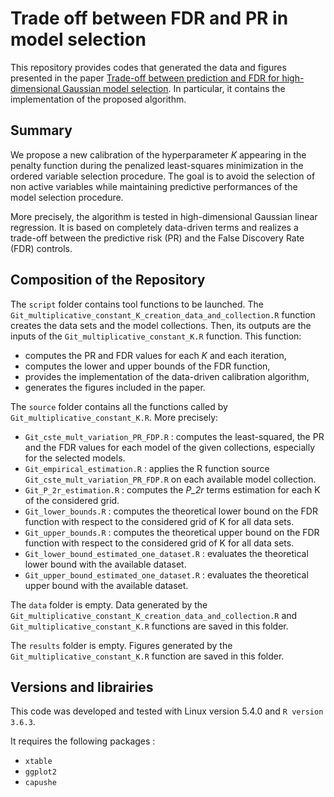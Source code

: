 # Trade off between FDR and PR in model selection

This repository provides codes that generated the data and figures presented in the paper [Trade-off between prediction and FDR for high-dimensional Gaussian model selection](...).
In particular, it contains the implementation of the proposed algorithm.

## Summary

We propose a new calibration of the hyperparameter _K_ appearing in the penalty function during the penalized least-squares minimization in the ordered variable selection procedure. The goal is to avoid the selection of non active variables while maintaining predictive performances of the model selection procedure.

More precisely, the algorithm is tested in high-dimensional Gaussian linear regression. It is based on completely data-driven terms and realizes a trade-off between the predictive risk (PR) and the False Discovery Rate (FDR) controls.

## Composition of the Repository

The `script` folder contains tool functions to be launched.
The `Git_multiplicative_constant_K_creation_data_and_collection.R` function creates the data sets and the model collections. Then, its outputs are the inputs of the `Git_multiplicative_constant_K.R` function. This function:

- computes the PR and FDR values for each _K_ and each iteration,
- computes the lower and upper bounds of the FDR function,
- provides the implementation of the data-driven calibration algorithm,
- generates the figures included in the paper.

The `source` folder contains all the functions called by `Git_multiplicative_constant_K.R`. More precisely:

- `Git_cste_mult_variation_PR_FDP.R` : computes the least-squared, the PR and the FDR values for each model of the given collections, especially for the selected models.
- `Git_empirical_estimation.R` : applies the R function source `Git_cste_mult_variation_PR_FDP.R` on each available model collection.
- `Git_P_2r_estimation.R` : computes the _P\_2r_ terms estimation for each K of the considered grid.
- `Git_lower_bounds.R` : computes the theoretical lower bound on the FDR function with respect to the considered grid of K for all data sets.
- `Git_upper_bounds.R` : computes the theoretical upper bound on the FDR function with respect to the considered grid of K for all data sets.
- `Git_lower_bound_estimated_one_dataset.R` : evaluates the theoretical lower bound with the available dataset.
- `Git_upper_bound_estimated_one_dataset.R` : evaluates the theoretical upper bound with the available dataset.

The `data` folder is empty. Data generated by the `Git_multiplicative_constant_K_creation_data_and_collection.R` and `Git_multiplicative_constant_K.R` functions are saved in this folder.

The `results` folder is empty. Figures generated by the `Git_multiplicative_constant_K.R` function are saved in this folder.


## Versions and librairies

This code was developed and tested with Linux version 5.4.0 and `R version 3.6.3`.

It requires the following packages :
- `xtable`
- `ggplot2`
- `capushe`
